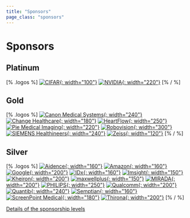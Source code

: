 ```yaml
---
title: "Sponsors"
page_class: "sponsors"
---
```


# Sponsors

## <span class="platinum">Platinum</span>

[% .logos %]
[![CIFAR](/sponsors/cifar.jpg){: width="100"}](https://www.cifar.ca)
[![NVIDIA](/sponsors/nvidia.svg){: width="220"}](https://www.nvidia.co.uk/deep-learning-ai/industries/healthcare/)
[% / %]

## <span class="gold">Gold</span>

[% .logos %]
[![Canon Medical Systems](/sponsors/canon.jpg){: width="240"}](https://eu.medical.canon/)
[![Change Healthcare](/sponsors/change.svg){: width="180"}](https://www.changehealthcare.com/)
[![HeartFlow](/sponsors/heartflow.svg){: width="250"}](https://www.heartflow.com/)
[![Pie Medical Imaging](/sponsors/pie.svg){: width="220"}](https://www.piemedicalimaging.com/)
[![Robovision](/sponsors/robovision.png){: width="300"}](https://robovision.be/)
[![SIEMENS Healthineers](/sponsors/siemens.png){: width="240"}](https://www.healthcare.siemens.com/)
[![Zeiss](/sponsors/zeiss.svg){: width="120"}](https://www.zeiss.com/meditec/int/home.html)
[% / %]

## <span class="silver">Silver</span>

[% .logos %]
[![Aidence](/sponsors/aidence.png){: width="160"}](http://aidence.com/)
[![Amazon](/sponsors/amazon.png){: width="160"}](https://aws.amazon.com/machine-learning/)
[![Google](/sponsors/google.svg){: width="200"}](https://research.google.com/)
[![IDx](/sponsors/idx.svg){: width="160"}](https://www.eyediagnosis.net/)
[![Imsight](/sponsors/imsight.png){: width="150"}](http://www.imsightmed.com/)
[![Kheiron](/sponsors/kheiron.png){: width="200"}](http://www.kheironmed.com/)
[![maxwellplus](/sponsors/maxwell.svg){: width="150"}](http://maxwellmri.com/)
[![MIRADA](/sponsors/mirada.svg){: width="200"}](http://mirada-medical.com/)
[![PHILIPS](/sponsors/philips.svg){: width="250"}](https://www.usa.philips.com/healthcare)
[![Qualcomm](/sponsors/qualcomm.svg){: width="200"}](https://www.qualcomm.com/)
[![Quantib](/sponsors/quantib.svg){: width="240"}](https://www.quantib.com/)
[![Semptian](/sponsors/semptian.gif){: width="160"}](http://www.semptian.com/)
[![ScreenPoint Medical](/sponsors/screenpoint.png){: width="180"}](https://www.screenpoint-medical.com/)
[![Thirona](/sponsors/thirona.png){: width="200"}](https://www.thirona.eu/)
[% / %]

[Details of the sponsorship levels](/sponsorship-packages.html)